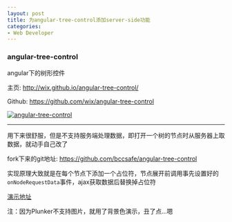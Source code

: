 ```yaml
---
layout: post
title: 为angular-tree-control添加server-side功能
categories:
- Web Developer
---
```


### angular-tree-control

angular下的树形控件

主页: <a href="http://wix.github.io/angular-tree-control/" target="_blank">http://wix.github.io/angular-tree-control/</a>

Github: <a href="https://github.com/wix/angular-tree-control" target="_blank">https://github.com/wix/angular-tree-control</a>

[![angular-tree-control](../../../../../public/Image/2016/02/angular-tree-control.png)](../../../../../public/Image/2016/02/angular-tree-control.png)

---

用下来很舒服，但是不支持服务端处理数据，即打开一个树的节点时从服务器上取数据，就动手自己改了

fork下来的git地址: <a href="https://github.com/bccsafe/angular-tree-control" target="_blank">https://github.com/bccsafe/angular-tree-control</a>

实现原理大致就是在每个节点下添加一个占位符，节点展开前调用事先设置好的`onNodeRequestData`事件，ajax获取数据后替换掉占位符

<a href="http://plnkr.co/edit/CcRiGi?p=info" target="_blank">演示地址</a>

注：因为Plunker不支持图片，就用了背景色演示，丑了点...嗯